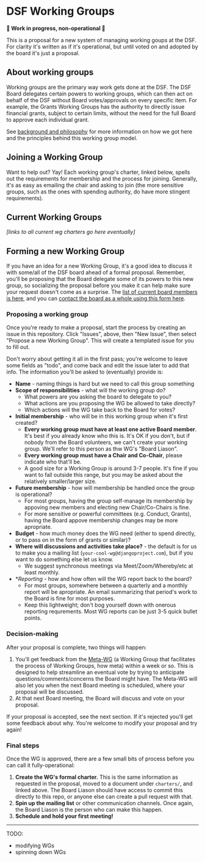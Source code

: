 # DSF Working Groups 

**🚧 Work in progress, non-operational 🚧**

This is a proposal for a new system of managing working goups at the DSF. For clarity it's written as if it's operational, but until voted on and adopted by the board it's just a proposal.

## About working groups

Working groups are the primary way work gets done at the DSF. The DSF Board delegates certain powers to working groups, which can then act on behalf of the DSF without Board votes/approvals on every specific item. For example, the Grants Working Groups has the authority to directly issue financial grants, subject to certain limits, without the need for the full Board to approve each individual grant.

See [background and philosophy](XXX) for more information on how we got here and the principles behind this working group model.

## Joining a Working Group

Want to help out? Yay! Each working group's charter, linked below, spells out the requirements for membership and the process for joining. Generally, it's as easy as emailing the chair and asking to join (the more sensitive groups, such as the ones with spending authority, do have more stingent requirements).

## Current Working Groups

*[links to all current wg charters go here eventually]*

## Forming a new Working Group

If you have an idea for a new Working Group, it's a good idea to discuss it with some/all of the DSF board ahead of a formal proposal. Remember, you'll be proposing that the Board delegate some of its powers to this new group, so socializing the proposal before you make it can help make sure your request doesn't come as a surprise. The [list of current board members is here](https://www.djangoproject.com/foundation/), and you can [contact the board as a whole using this form here](https://www.djangoproject.com/contact/foundation/).

### Proposing a working group

Once you're ready to make a proposal, start the process by creating an issue in this repository. Click "Issues", above, then "New Issue", then select "Propose a new Working Group". This will create a templated issue for you to fill out. 

Don't worry about getting it all in the first pass; you're welcome to leave some fields as "todo", and come back and edit the issue later to add that info. The information you'll be asked to (eventually) provide is:

- **Name** - naming things is hard but we need to call this group something
- **Scope of responsibilities** - what will the working group do?
  - What powers are you asking the board to delegate to you?
  - What actions are you proposing the WG be allowed to take directly?
  - Which actions will the WG take back to the Board for votes?
- **Initial membership** - who will be in this working group when it's first created?
  - **Every working group must have at least one active Board member**. It's best if you already know who this is. It's OK if you don't, but if nobody from the Board volunteers, we can't create your working group. We'll refer to this person as thw WG's "Board Liason".
  - **Every working group must have a Chair and Co-Chair**, please indicate who that'll be.
  - A good size for a Working Group is around 3-7 people. It's fine if you want to fall outside this range, but you may be asked about the relatively smaller/larger size.
- **Future membership** - how will membership be handled once the group is operational?
  - For most groups, having the group self-manage its membership by appoving new members and electing new Chair/Co-Chairs is fine.
  - For more sensitive or powerful committees (e.g. Conduct, Grants), having the Board appove membership changes may be more apropriate.
- **Budget** - how much money does the WG need (either to spend directly, or to pass on in the form of grants or similar)?
- **Where will discussions and activities take place?** - the default is for us to make you a mailing list (`your-cool-wg@djangoproject.com`), but if you want to do something else let us know.
  - We suggest synchronous meetings via Meet/Zoom/Whereby/etc at least monthly.
- **Reporting* - how and how often will the WG report back to the board?
  - For most groups, somewhere between a quarterly and a monthly report will be apropriate. An email summarizing that period's work to the Board is fine for most purposes.
  - Keep this lightweight; don't bog yourself down with onerous reporting requrements. Most WG reports can be just 3-5 quick bullet points.
  
### Decision-making
  
After your proposal is complete, two things will happen:

1. You'll get feedback from the [Meta-WG](XXX) (a Working Group that facilitates the process of Working Groups, how meta) within a week or so. This is designed to help streamline an eventual vote by trying to anticipate questions/comments/concerns the Board might have. The Meta-WG will also let you when the next Board meeting is scheduled, where your proposal will be discussed.
2. At that next Board meeting, the Board will discuss and vote on your proposal.

If your proposal is accepted, see the next section. If it's rejected you'll get some feedback about why. You're welcome to modify your proposal and try again!

### Final steps

Once the WG is approved, there are a few small bits of process before you can call it fully-operational:

1. **Create the WG's formal charter.** This is the same information as requested in the proposal, moved to a document under `charters/`, and linked above. The Board Liason should have access to commit this directly to this repo, or anyone else can create a pull request with that.
2. **Spin up the mailing list** or other communication channels. Once again, the Board Liason is the person who can make this happen.
3. **Schedule and hold your first meeting!**

---

TODO:
- modifying WGs
- spinning down WGs

